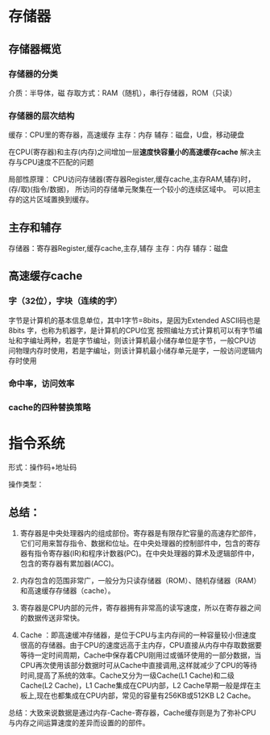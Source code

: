 # 存储器

## 存储器概览
### 存储器的分类
介质：半导体，磁
存取方式：RAM（随机），串行存储器，ROM（只读）
### 存储器的层次结构
缓存：CPU里的寄存器，高速缓存
主存：内存
辅存：磁盘，U盘，移动硬盘

在CPU(寄存器)和主存(内存)之间增加一层**速度快容量小的高速缓存cache**
解决主存与CPU速度不匹配的问题

局部性原理：
CPU访问存储器(寄存器Register,缓存cache,主存RAM,辅存)时，(存/取)(指令/数据)，
所访问的存储单元聚集在一个较小的连续区域中。
可以把主存的这片区域置换到缓存。

## 主存和辅存
存储器：寄存器Register,缓存cache,主存,辅存
主存：内存
辅存：磁盘

## 高速缓存cache
### 字（32位），字块（连续的字）
字节是计算机的基本信息单位，其中1字节=8bits，是因为Extended ASCII码也是8bits
字，也称为机器字，是计算机的CPU位宽
按照编址方式计算机可以有字节编址和字编址两种，若是字节编址，则该计算机最小储存单位是字节，一般CPU访问物理内存时使用，若是字编址，则该计算机最小储存单元是字，一般访问逻辑内存时使用

### 命中率，访问效率

### cache的四种替换策略


# 指令系统

形式：操作码+地址码

操作类型：



## 总结：
1. 寄存器是中央处理器内的组成部份。寄存器是有限存贮容量的高速存贮部件，它们可用来暂存指令、数据和位址。在中央处理器的控制部件中，包含的寄存器有指令寄存器(IR)和程序计数器(PC)。在中央处理器的算术及逻辑部件中，包含的寄存器有累加器(ACC)。
2. 内存包含的范围非常广，一般分为只读存储器（ROM）、随机存储器（RAM）和高速缓存存储器（cache）。

3. 寄存器是CPU内部的元件，寄存器拥有非常高的读写速度，所以在寄存器之间的数据传送非常快。
4. Cache ：即高速缓冲存储器，是位于CPU与主内存间的一种容量较小但速度很高的存储器。由于CPU的速度远高于主内存，CPU直接从内存中存取数据要等待一定时间周期，Cache中保存着CPU刚用过或循环使用的一部分数据，当CPU再次使用该部分数据时可从Cache中直接调用,这样就减少了CPU的等待时间,提高了系统的效率。Cache又分为一级Cache(L1 Cache)和二级Cache(L2 Cache)，L1 Cache集成在CPU内部，L2 Cache早期一般是焊在主板上,现在也都集成在CPU内部，常见的容量有256KB或512KB L2 Cache。

总结：大致来说数据是通过内存-Cache-寄存器，Cache缓存则是为了弥补CPU与内存之间运算速度的差异而设置的的部件。